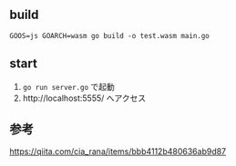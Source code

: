 ## build
```
GOOS=js GOARCH=wasm go build -o test.wasm main.go
```

## start
1. `go run server.go` で起動
2. http://localhost:5555/ へアクセス

## 参考
https://qiita.com/cia_rana/items/bbb4112b480636ab9d87

